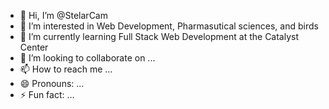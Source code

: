 - 👋 Hi, I’m @StelarCam
- 👀 I’m interested in Web Development, Pharmasutical sciences, and birds
- 🌱 I’m currently learning Full Stack Web Development at the Catalyst Center
- 💞️ I’m looking to collaborate on ...
- 📫 How to reach me ...
- 😄 Pronouns: ...
- ⚡ Fun fact: ...

<!---
StelarCam/StelarCam is a ✨ special ✨ repository because its `README.md` (this file) appears on your GitHub profile.
You can click the Preview link to take a look at your changes.
--->
